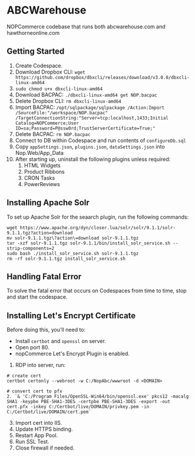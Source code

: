 ﻿# ABCWarehouse

NOPCommerce codebase that runs both abcwarehouse.com and hawthorneonline.com

## Getting Started

1. Create Codespace.
2. Download Dropbox CLI: `wget https://github.com/dropbox/dbxcli/releases/download/v3.0.0/dbxcli-linux-amd64`
3. `sudo chmod u+x dbxcli-linux-amd64`
4. Download BACPAC: `./dbxcli-linux-amd64 get NOP.bacpac`
5. Delete Dropbox CLI: `rm dbxcli-linux-amd64`
6. Import BACPAC: `/opt/sqlpackage/sqlpackage /Action:Import /SourceFile:"/workspace/NOP.bacpac" /TargetConnectionString:"Server=tcp:localhost,1433;Initial Catalog=NOPCommerce;User ID=sa;Password=P@ssw0rd;TrustServerCertificate=True;"`
7. Delete BACPAC: `rm NOP.bacpac`
8. Connect to DB within Codespace and run contents of `configureDb.sql`
9. Copy `appSettings.json`, `plugins.json`, `dataSettings.json` into Nop.Web/App_Data
10. After starting up, uninstall the following plugins unless required:
    1. HTML Widgets
    1. Product Ribbons
    1. CRON Tasks
    1. PowerReviews

## Installing Apache Solr

To set up Apache Solr for the seaarch plugin, run the following commands:

```
wget https://www.apache.org/dyn/closer.lua/solr/solr/9.1.1/solr-9.1.1.tgz?action=download
mv solr-9.1.1.tgz\?action\=download solr-9.1.1.tgz
tar -xzf solr-9.1.1.tgz solr-9.1.1/bin/install_solr_service.sh --strip-components=2
sudo bash ./install_solr_service.sh solr-9.1.1.tgz
rm -rf solr-9.1.1.tgz install_solr_service.sh
```

## Handling Fatal Error

To solve the fatal error that occurs on Codespaces from time to time, stop and start
the codespace.

## Installing Let's Encrypt Certificate

Before doing this, you'll need to:
* Install `certbot` and `openssl` on server.
* Open port 80.
* nopCommerce Let's Encrypt Plugin is enabled.

1. RDP into server, run:
```
# create cert
certbot certonly --webroot -w C:/NopAbc/wwwroot -d <DOMAIN>

# convert cert to pfx
2. `& 'C:/Program Files/OpenSSL-Win64/bin/openssl.exe' pkcs12 -macalg SHA1 -keypbe PBE-SHA1-3DES -certpbe PBE-SHA1-3DES -export -out cert.pfx -inkey C:/Certbot/live/DOMAIN/privkey.pem -in C:/Certbot/live/DOMAIN/cert.pem`
```
3. Import cert into IIS.
4. Update HTTPS binding.
5. Restart App Pool.
6. Run SSL Test.
7. Close firewall if needed.
